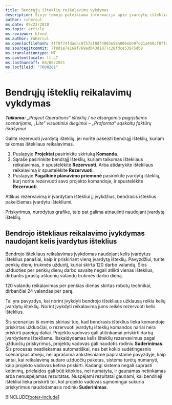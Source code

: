 ```yaml
---
title: Bendrųjų išteklių reikalavimų vykdymas
description: Šioje temoje pateikiama informacija apie įvardytų išteklių rezervavimą bendrųjų išteklių reikalavimui.
author: ruhercul
ms.date: 09/23/2020
ms.topic: article
ms.reviewer: kfend
ms.author: ruhercul
ms.openlocfilehash: 4ff8f74fdaeac9757af8df4803e58a006ebb9fe21a460cf0ffcb35f1a4d6308f
ms.sourcegitcommit: 7f8d1e7a16af769adb43d1877c28fdce53975db8
ms.translationtype: MT
ms.contentlocale: lt-LT
ms.lasthandoff: 08/06/2021
ms.locfileid: "7008281"
---
```

# <a name="generic-resource-requirement-fulfillment"></a>Bendrųjų išteklių reikalavimų vykdymas

_**Taikoma:** „Project Operations“ išteklių / ne atsargomis pagrįstiems scenarijams, „Lite“ visuotiniui diegimui – „Proforma“ sąskaitų faktūrų išrašymui_

Galite rezervuoti įvardytą išteklių, jei norite pakeisti bendrąjį išteklių, kuriam taikomas ištekliaus reikalavimas.

1. Puslapyje **Projektai** pasirinkite skirtuką **Komanda**.
2. Sąraše pasirinkite bendrąjį išteklių, kuriam taikomas ištekliaus reikalavimas, ir spustelėkite **Rezervuoti**. Arba atidarykite ištekliaus reikalavimą ir spustelėkite **Rezervuoti**.
3. Puslapyje **Pagalbinė planavimo priemonė** pasirinkite įvardytą išteklių, kurį norite rezervuoti savo projekto komandoje, ir spustelėkite **Rezervuoti**.

Atlikus rezervavimą ir įvardytam ištekliui jį įvykdžius, bendrasis išteklius pakeičiamas įvardytu ištekliumi.

Priskyrimus, nurodytus grafike, taip pat galima atnaujinti naudojant įvardytą išteklių.

## <a name="fulfill-a-generic-resource-with-multiple-named-resources"></a>Bendrojo ištekliaus reikalavimo įvykdymas naudojant kelis įvardytus išteklius
Bendrojo ištekliaus reikalavimas įvykdomas naudojant kelis įvardytus išteklius panašiai, kaip ir priskiriant vieną įvardytą išteklių. Pavyzdžiui, turite penkių dienų trukmės užduotį, kuriai skirta 120 darbo valandų. Šios užduoties per penkių dienų darbo savaitę negali atlikti vienas išteklius, dirbantis įprastą aštuonių valandų trukmės darbo dieną. 

120 valandų reikalavimas per penkias dienas skirtas robotų technikai, dirbančiai 24 valandas per parą.

Tai yra pavyzdys, kai norint įvykdyti bendrojo ištekliaus užklausą reikia kelių įvardytų išteklių. Norint įvykdyti reikalavimą jums reikės rezervuoti kelis išteklius.

Šis scenarijus iš esmės skiriasi tuo, kad bendrasis išteklius lieka komandoje priskirtas užduočiai, o rezervuoti įvardytų išteklių komandos nariai nėra priskirti pareigų daliai. Projekto vadovas gali atitinkamai priskirti darbą įvardytiems ištekliams. Išskaidydamas kelis išteklių rezervavimus pagal užduočių priskyrimus, projektų vadovas gali naudotis rodiniu **Suderinimas**. Šis procesas neatliekamas automatiškai, nes bet kokio sudėtingesnio scenarijaus atveju, nei aprašoma ankstesniame paprastame pavyzdyje, kaip antai, kai reikalavimą sudaro užduočių paketas, sistema turėtų numanyti, kaip projekto vadovas ketina priskirti. Kadangi sistema negali suprasti ketinimų, prielaidos gali būti kitokios, nei numatyta, ir gaunamas netinkamas arba nenuspėjamas rezultatas. Nuspėjami rezultatai gaunami, kai bendrieji ištekliai lieka priskirti tol, kol projekto vadovas sąmoningai sukuria priskyrimus naudodamasis rodiniu **Suderinimas**.




[!INCLUDE[footer-include](../includes/footer-banner.md)]